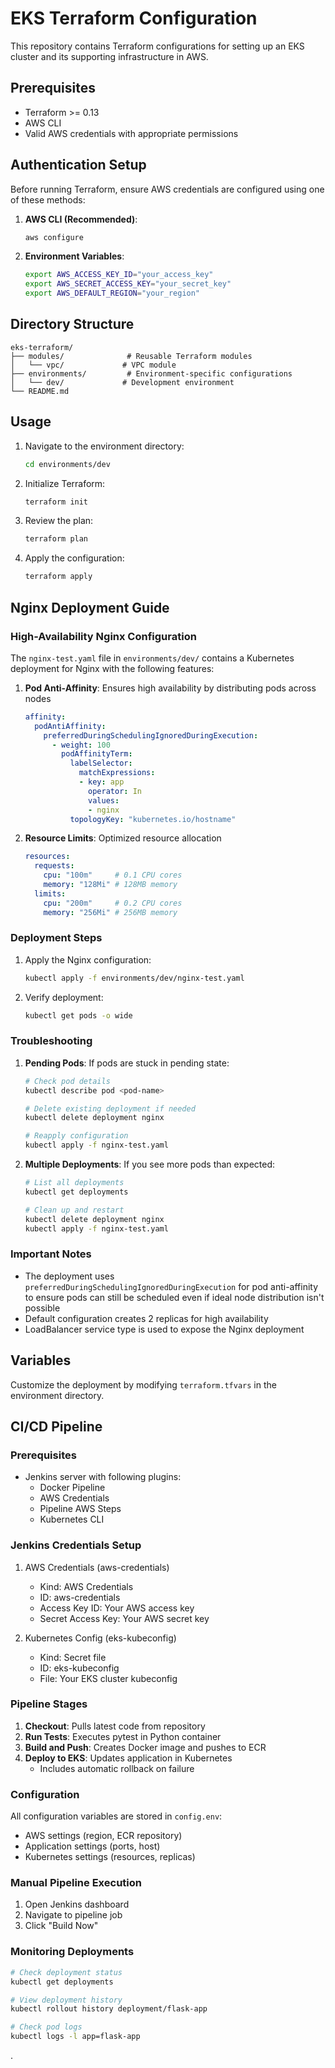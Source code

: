 # EKS Terraform Configuration

This repository contains Terraform configurations for setting up an EKS cluster and its supporting infrastructure in AWS.

## Prerequisites

- Terraform >= 0.13
- AWS CLI
- Valid AWS credentials with appropriate permissions

## Authentication Setup

Before running Terraform, ensure AWS credentials are configured using one of these methods:

1. **AWS CLI (Recommended)**:
   ```bash
   aws configure
   ```

2. **Environment Variables**:
   ```bash
   export AWS_ACCESS_KEY_ID="your_access_key"
   export AWS_SECRET_ACCESS_KEY="your_secret_key"
   export AWS_DEFAULT_REGION="your_region"
   ```

## Directory Structure

```
eks-terraform/
├── modules/              # Reusable Terraform modules
│   └── vpc/             # VPC module
├── environments/         # Environment-specific configurations
│   └── dev/             # Development environment
└── README.md
```

## Usage

1. Navigate to the environment directory:
   ```bash
   cd environments/dev
   ```

2. Initialize Terraform:
   ```bash
   terraform init
   ```

3. Review the plan:
   ```bash
   terraform plan
   ```

4. Apply the configuration:
   ```bash
   terraform apply
   ```

## Nginx Deployment Guide

### High-Availability Nginx Configuration
The `nginx-test.yaml` file in `environments/dev/` contains a Kubernetes deployment for Nginx with the following features:

1. **Pod Anti-Affinity**: Ensures high availability by distributing pods across nodes
   ```yaml
   affinity:
     podAntiAffinity:
       preferredDuringSchedulingIgnoredDuringExecution:
         - weight: 100
           podAffinityTerm:
             labelSelector:
               matchExpressions:
               - key: app
                 operator: In
                 values:
                 - nginx
             topologyKey: "kubernetes.io/hostname"
   ```

2. **Resource Limits**: Optimized resource allocation
   ```yaml
   resources:
     requests:
       cpu: "100m"     # 0.1 CPU cores
       memory: "128Mi" # 128MB memory
     limits:
       cpu: "200m"     # 0.2 CPU cores
       memory: "256Mi" # 256MB memory
   ```

### Deployment Steps
1. Apply the Nginx configuration:
   ```bash
   kubectl apply -f environments/dev/nginx-test.yaml
   ```

2. Verify deployment:
   ```bash
   kubectl get pods -o wide
   ```

### Troubleshooting

1. **Pending Pods**: If pods are stuck in pending state:
   ```bash
   # Check pod details
   kubectl describe pod <pod-name>
   
   # Delete existing deployment if needed
   kubectl delete deployment nginx
   
   # Reapply configuration
   kubectl apply -f nginx-test.yaml
   ```

2. **Multiple Deployments**: If you see more pods than expected:
   ```bash
   # List all deployments
   kubectl get deployments
   
   # Clean up and restart
   kubectl delete deployment nginx
   kubectl apply -f nginx-test.yaml
   ```

### Important Notes
- The deployment uses `preferredDuringSchedulingIgnoredDuringExecution` for pod anti-affinity to ensure pods can still be scheduled even if ideal node distribution isn't possible
- Default configuration creates 2 replicas for high availability
- LoadBalancer service type is used to expose the Nginx deployment

## Variables

Customize the deployment by modifying `terraform.tfvars` in the environment directory.



## CI/CD Pipeline

### Prerequisites
- Jenkins server with following plugins:
  - Docker Pipeline
  - AWS Credentials
  - Pipeline AWS Steps
  - Kubernetes CLI

### Jenkins Credentials Setup
1. AWS Credentials (aws-credentials)
   - Kind: AWS Credentials
   - ID: aws-credentials
   - Access Key ID: Your AWS access key
   - Secret Access Key: Your AWS secret key

2. Kubernetes Config (eks-kubeconfig)
   - Kind: Secret file
   - ID: eks-kubeconfig
   - File: Your EKS cluster kubeconfig

### Pipeline Stages
1. **Checkout**: Pulls latest code from repository
2. **Run Tests**: Executes pytest in Python container
3. **Build and Push**: Creates Docker image and pushes to ECR
4. **Deploy to EKS**: Updates application in Kubernetes
   - Includes automatic rollback on failure

### Configuration
All configuration variables are stored in `config.env`:
- AWS settings (region, ECR repository)
- Application settings (ports, host)
- Kubernetes settings (resources, replicas)

### Manual Pipeline Execution
1. Open Jenkins dashboard
2. Navigate to pipeline job
3. Click "Build Now"

### Monitoring Deployments
```bash
# Check deployment status
kubectl get deployments

# View deployment history
kubectl rollout history deployment/flask-app

# Check pod logs
kubectl logs -l app=flask-app
```
.
